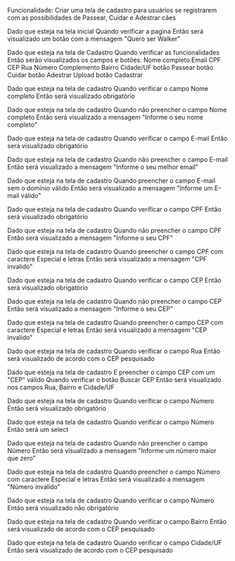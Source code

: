 Funcionalidade: Criar uma tela de cadastro para usuários se registrarem com as possibilidades de Passear, Cuidar e Adestrar cães

Dado que esteja na tela inicial
Quando verificar a pagina
Então será visualizado um botão com a mensagem "Quero ser Walker"

Dado que esteja na tela de Cadastro
Quando verificar as funcionalidades
Então serão visualizados os campos e botões:
Nome completo
Email
CPF
CEP
Rua
Número
Complemento
Bairro 
Cidade/UF
botão Passear
botão Cuidar
botão Adestrar
Upload
botão Cadastrar

Dado que esteja na tela de cadastro
Quando verificar o campo Nome completo
Então será visualizado obrigatório

Dado que esteja na tela de cadastro
Quando não preencher o campo Nome completo
Então será visualizado a mensagem "Informe o seu nome completo"

Dado que esteja na tela de cadastro
Quando verificar o campo E-mail
Então será visualizado obrigatório

Dado que esteja na tela de cadastro
Quando não preencher o campo E-mail
Então será visualizado a mensagem "Informe o seu melhor email"

Dado que esteja na tela de cadastro
Quando preencher o campo E-mail sem o domínio válido
Então será visualizado a mensagem "Informe um E-mail válido"

Dado que esteja na tela de cadastro
Quando verificar o campo CPF
Então será visualizado obrigatório

Dado que esteja na tela de cadastro
Quando não preencher o campo CPF
Então será visualizado a mensagem "Informe o seu CPF"

Dado que esteja na tela de cadastro
Quando  preencher o campo CPF com caractere Especial e letras
Então será visualizado a mensagem "CPF invalido"

Dado que esteja na tela de cadastro
Quando verificar o campo CEP
Então será visualizado obrigatório

Dado que esteja na tela de cadastro
Quando não preencher o campo CEP
Então será visualizado a mensagem "Informe o seu CEP"

Dado que esteja na tela de cadastro
Quando  preencher o campo CEP com caractere Especial e letras
Então será visualizado a mensagem "CEP invalido"

Dado que esteja na tela de cadastro
Quando verificar o campo Rua
Então será visualizado de acordo com o CEP pesquisado

Dado que esteja na tela de cadastro
E preencher o campo CEP com um "CEP" válido
Quando verificar o botão Buscar CEP
Então será visualizado nos campos Rua, Bairro e Cidade/UF

Dado que esteja na tela de cadastro
Quando verificar o campo Número
Então será visualizado obrigatório

Dado que esteja na tela de cadastro
Quando verificar o campo Número
Então será um select

Dado que esteja na tela de cadastro
Quando não preencher o campo Número
Então será visualizado a mensagem "Informe um número maior que zero"

Dado que esteja na tela de cadastro
Quando  preencher o campo Número com caractere Especial e letras
Então será visualizado a mensagem "Número invalido"

Dado que esteja na tela de cadastro
Quando verificar o campo Número
Então será visualizado não obrigatório

Dado que esteja na tela de cadastro
Quando verificar o campo Bairro
Então será visualizado de acordo com o CEP pesquisado

Dado que esteja na tela de cadastro
Quando verificar o campo Cidade/UF
Então será visualizado de acordo com o CEP pesquisado









